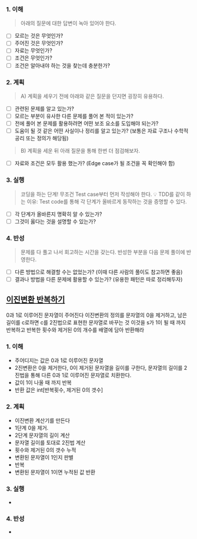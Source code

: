 ### 1. 이해
> 아래의 질문에 대한 답변이 녹아 있어야 한다.

- [ ] 모르는 것은 무엇인가?
- [ ] 주어진 것은 무엇인가?
- [ ] 자료는 무엇인가?
- [ ] 조건은 무엇인가?
- [ ] 조건은 알아내야 하는 것을 찾는데 충분한가?

### 2. 계획
> A) 계획을 세우기 전에 아래와 같은 질문을 던지면 굉장히 유용하다.

- [ ] 관련된 문제를 알고 있는가?
- [ ] 모르는 부분이 유사한 다른 문제를 풀어 본 적이 있는가?
- [ ] 전에 풀어 본 문제를 활용하려면 어떤 보조 요소를 도입해야 되는가?
- [ ] 도움이 될 것 같은 어떤 사실이나 정리를 알고 있는가? (보통은 자료 구조나 수학적 공리 또는 정의가 해당됨)

> B) 계획을 세운 뒤 아래 질문을 통해 한번 더 점검해보자.

- [ ] 자료와 조건은 모두 활용 했는가? (Edge case가 될 조건을 꼭 확인해야 함)

### 3. 실행
> 코딩을 하는 단계! 무조건 Test case부터 먼저 작성해야 한다.
💡 TDD를 같이 하는 이유: Test code를 통해 각 단계가 올바르게 동작하는 것을 증명할 수 있다.

- [ ] 각 단계가 올바른지 명확히 알 수 있는가?
- [ ] 그것이 옳다는 것을 설명할 수 있는가?

### 4. 반성
> 문제를 다 풀고 나서 회고하는 시간을 갖는다. 반성한 부분을 다음 문제 풀이에 반영한다.

- [ ] 다른 방법으로 해결할 수는 없었는가? (이때 다른 사람의 풀이도 참고하면 좋음)
- [ ] 결과나 방법을 다른 문제에 활용할 수 있는가? (유용한 패턴은 따로 정리해두자)

</div>
</details>

## [이진변환 반복하기](https://school.programmers.co.kr/learn/courses/30/lessons/70129?language=java)
0과 1로 이루어진 문자열이 주어진다
이진변환의 정의를 문자열의 0을 제거하고, 남은 길이를 c로하면 c를 2진법으로 표현한 문자열로 바꾸는 것
이것을 s가 1이 될 때 까지 반복하고 반복한 횟수와 제거된 0의 개수를 배열에 담아 반환해라 

### 1. 이해
- 주어디지는 값은 0과 1로 이루어진 문자열 
- 2진변환은 0을 제거한다, 0이 제거된 문자열을 길이를 구한다, 문자열의 길이를 2진법을 통해 다른 0과 1로 이루어진 문자열로 치환한다.
- 값이 1이 나올 때 까지 반복
- 반환 값은 int[반복횟수, 제거된 0의 갯수]

### 2. 계획
- 이진변환 계산기를 만든다
- 1단계 0을 제거.
- 2단계 문자열의 길이 계산 
- 문자열 길이를 토대로 2진법 계산 
- 횟수와 제거된 0의 갯수 누적
- 변환된 문자열이 1인지 판별 
- 반복
- 변환된 문자열이 1이면 누적된 값 반환 
### 3. 실행
- 

### 4. 반성
-
